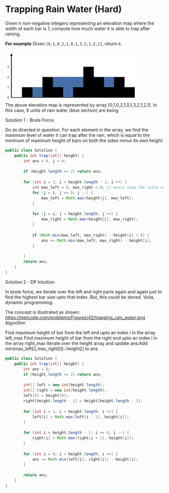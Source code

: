 # Trapping Rain Water (Hard)

Given n non-negative integers representing an elevation map where the width of each bar is 1, compute how much water it is able to trap after raining.

**For example**
Given `[0,1,0,2,1,0,1,3,2,1,2,1]`, return `6`.

![](https://github.com/ysong49/LeetCode-Note/blob/master/image/rainwatertrap.png)   
The above elevation map is represented by array [0,1,0,2,1,0,1,3,2,1,2,1]. In this case, 6 units of rain water (blue section) are being 

Solution 1 - Brute Force

Do as directed in question. For each element in the array, we find the maximum level of water it can trap after the rain, which is equal to the minimum of maximum height of bars on both the sides minus its own height.

```java
public class Solution {
    public int trap(int[] height) {
        int ans = 0, j = 0;
        
        if (height.length <= 2) return ans;
        
        for (int i = 1; i < height.length - 1; i ++) {
            int max_left = 0, max_right = 0; // every loop the value of max_left and max_right should be back to 0;
            for (j = i; j >= 0; j --) {
                max_left = Math.max(height[j], max_left);
            }
            
            for (j = i; j < height.length; j ++) {
                max_right = Math.max(height[j], max_right);
            }
            
            if (Math.min(max_left, max_right) - height[i] > 0) {
                ans += Math.min(max_left, max_right) - height[i];
            }
            
        }
        return ans;
    }
}
```

Solution 2 - DP
Intuition

In brute force, we iterate over the left and right parts again and again just to find the highest bar size upto that index. But, this could be stored. Voila, dynamic programming.

The concept is illustrated as shown:
https://leetcode.com/problems/Figures/42/trapping_rain_water.png
Algorithm

Find maximum height of bar from the left end upto an index i in the array left_max
Find maximum height of bar from the right end upto an index i in the array right_max
Iterate over the height array and update ans:Add min(max_left[i],max_right[i])−height[i] to ans

```java
public class Solution {
    public int trap(int[] height) {
        int ans = 0;
        if (height.length <= 2) return ans;
        
        int[] left = new int[height.length];
        int[] right = new int[height.length];
        left[0] = height[0];
        right[height.length - 1] = height[height.length - 1];
        
        for (int i = 1; i < height.length; i ++) {
            left[i] = Math.max(left[i - 1], height[i]);
        }
        
        for (int i = height.length - 2; i >= 0; i --) {
            right[i] = Math.max(right[i + 1], height[i]);
        }
        
        for (int i = 0; i < height.length; i ++) {
            ans += Math.min(left[i], right[i]) - height[i];
        }
        
        return ans;
    }
}
```
